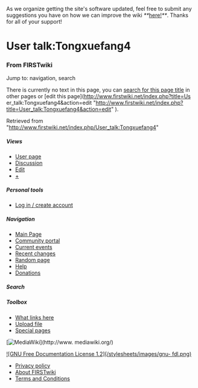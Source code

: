 As we organize getting the site's software updated, feel free to submit any
suggestions you have on how we can improve the wiki
_**_[here!](/index.php/User:Hallry/Suggestions "User:Hallry/Suggestions"
)_**_. Thanks for all of your support!

# User talk:Tongxuefang4

### From FIRSTwiki

Jump to: navigation, search

There is currently no text in this page, you can [search for this page
title](/index.php/Special:Search/Tongxuefang4 "Special:Search/Tongxuefang4" )
in other pages or [edit this page](http://www.firstwiki.net/index.php?title=Us
er_talk:Tongxuefang4&action=edit
"http://www.firstwiki.net/index.php?title=User_talk:Tongxuefang4&action=edit"
).

Retrieved from "<http://www.firstwiki.net/index.php/User_talk:Tongxuefang4>"

##### Views

  * [User page](/index.php?title=User:Tongxuefang4&action=edit)
  * [Discussion](/index.php?title=User_talk:Tongxuefang4&action=edit)
  * [Edit](/index.php?title=User_talk:Tongxuefang4&action=edit)
  * [+](/index.php?title=User_talk:Tongxuefang4&action=edit&section=new)

##### Personal tools

  * [Log in / create account](/index.php?title=Special:Userlogin&returnto=User_talk:Tongxuefang4)

[](/index.php/Main_Page "Main Page" )

##### Navigation

  * [Main Page](/index.php/Main_Page)
  * [Community portal](/index.php/FIRSTwiki:Community_portal)
  * [Current events](/index.php/Current_events)
  * [Recent changes](/index.php/Special:Recentchanges)
  * [Random page](/index.php/Special:Random)
  * [Help](/index.php/FIRSTwiki:Help)
  * [Donations](/index.php/FIRSTwiki:Site_support)

##### Search



##### Toolbox

  * [What links here](/index.php/Special:Whatlinkshere/User_talk:Tongxuefang4)
  * [Upload file](/index.php/Special:Upload)
  * [Special pages](/index.php/Special:Specialpages)

[![MediaWiki](/skins/common/images/poweredby_mediawiki_88x31.png)](http://www.
mediawiki.org/)

[![GNU Free Documentation License 1.2](/stylesheets/images/gnu-
fdl.png)](http://www.gnu.org/copyleft/fdl.html)

  * [Privacy policy](/index.php/FIRSTwiki:Privacy_policy "FIRSTwiki:Privacy policy" )
  * [About FIRSTwiki](/index.php/FIRSTwiki:About "FIRSTwiki:About" )
  * [Terms and Conditions](/index.php/FIRSTwiki:Terms_and_conditions "FIRSTwiki:Terms and conditions" )

